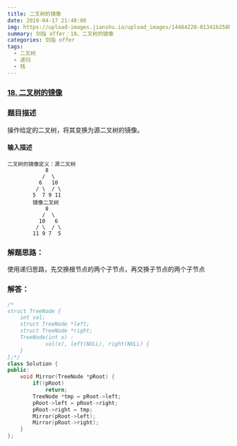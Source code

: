 ```yaml
---
title: 二叉树的镜像
date: 2019-04-17 21:48:00
img: https://upload-images.jianshu.io/upload_images/14484228-01341b258b1fd7de.jpg?imageMogr2/auto-orient/strip%7CimageView2/2/w/1240
summary: 剑指 offer：18、二叉树的镜像
categories: 剑指 offer
tags:
  - 二叉树
  - 递归
  - 栈
---
```

### [18\. 二叉树的镜像](https://www.nowcoder.com/practice/564f4c26aa584921bc75623e48ca3011?tpId=13&tqId=11171&tPage=1&rp=1&ru=/ta/coding-interviews&qru=/ta/coding-interviews/question-ranking)

### 题目描述
操作给定的二叉树，将其变换为源二叉树的镜像。

#### 输入描述
```
二叉树的镜像定义：源二叉树 
    	    8
    	   /  \
    	  6   10
    	 / \  / \
    	5  7 9 11
    	镜像二叉树
    	    8
    	   /  \
    	  10   6
    	 / \  / \
    	11 9 7  5
```

### 解题思路：
使用递归思路，先交换根节点的两个子节点，再交换子节点的两个子节点

### 解答：

```cpp
/*
struct TreeNode {
	int val;
	struct TreeNode *left;
	struct TreeNode *right;
	TreeNode(int x) :
			val(x), left(NULL), right(NULL) {
	}
};*/
class Solution {
public:
    void Mirror(TreeNode *pRoot) {
        if(!pRoot)
            return;
        TreeNode *tmp = pRoot->left;
        pRoot->left = pRoot->right;
        pRoot->right = tmp;
        Mirror(pRoot->left);
        Mirror(pRoot->right);
    }
};
```